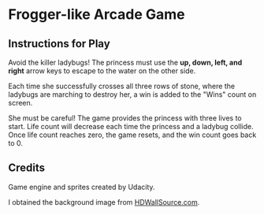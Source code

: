 # Frogger-like Arcade Game

## Instructions for Play

Avoid the killer ladybugs! The princess must use the **up, down, left, and right** arrow keys to escape to the water on the other side.

Each time she successfully crosses all three rows of stone, where the ladybugs are marching to destroy her, a win is added to the "Wins" count on screen.

She must be careful! The game provides the princess with three lives to start. Life count will decrease each time the princess and a ladybug collide. Once life count reaches zero, the game resets, and the win count goes back to 0.

## Credits

Game engine and sprites created by Udacity.

I obtained the background image from [HDWallSource.com](https://hdwallsource.com/green-background-21868.html).